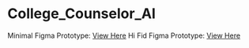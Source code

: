 # College_Counselor_AI
Minimal Figma Prototype: [View Here](https://www.figma.com/proto/GuwDqPXtGDrwjgjen5FU7f/Working-with-images?node-id=3941-26&p=f&t=urzXryD81plv6hyZ-1&scaling=contain&content-scaling=fixed&page-id=0%3A1&starting-point-node-id=3941%3A26)
Hi Fid Figma Prototype: [View Here](https://www.figma.com/proto/1TUYIobaf17sZM7N4rCoRT/College-Counselor-AI-Prototype?node-id=0-1&t=Y9exGibRcbmPLesi-1) 